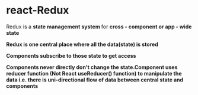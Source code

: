 # react-Redux

Redux is a <strong>state management system </strong> for <strong>cross - component or app - wide state<strong>

<strong>Redux is one central place where all the data(state) is stored</strong>

<strong>Components subscribe to those state to get access</strong>

<strong>Components never directly don't change the state.Component uses reducer function 
<strong>(Not React useReducer() function)<strong> to manipulate the data 
<strong> i.e. there is uni-directional flow of data between central state and components<strong><strong>

